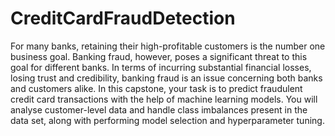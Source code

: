 # CreditCardFraudDetection
For many banks, retaining their high-profitable customers is the number one business goal. Banking fraud, however, poses a significant threat to this goal for different banks. In terms of incurring substantial financial losses, losing trust and credibility, banking fraud is an issue concerning both banks and customers alike.
In this capstone, your task is to predict fraudulent credit card transactions with the help of machine learning models. You will analyse customer-level data and handle class imbalances present in the data set, along with performing model selection and hyperparameter tuning.
